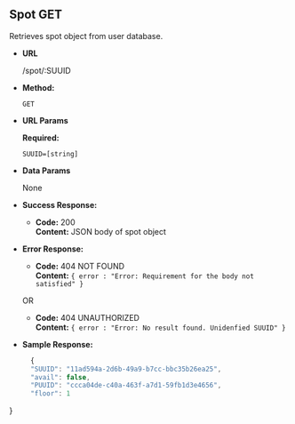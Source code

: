 **Spot GET**
----
  Retrieves spot object from user database.

* **URL**

  /spot/:SUUID

* **Method:**

  `GET`
  
*  **URL Params**

   **Required:**
 
   `SUUID=[string]`

* **Data Params**

  None

* **Success Response:**

  * **Code:** 200 <br />
    **Content:**  JSON body of spot object
 
* **Error Response:**

  * **Code:** 404 NOT FOUND <br />
    **Content:** `{ error : "Error: Requirement for the body not satisfied" }`

  OR

  * **Code:** 404 UNAUTHORIZED <br />
    **Content:** `{ error : "Error: No result found. Unidenfied SUUID" }`

* **Sample Response:**

  ```javascript
    {
    "SUUID": "11ad594a-2d6b-49a9-b7cc-bbc35b26ea25",
    "avail": false,
    "PUUID": "ccca04de-c40a-463f-a7d1-59fb1d3e4656",
    "floor": 1
}
  ```